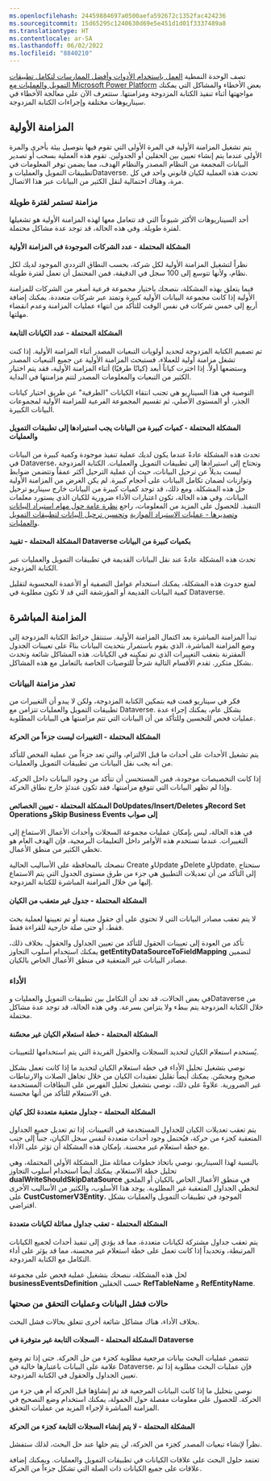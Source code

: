 ```yaml
---
ms.openlocfilehash: 24459884697a0500aefa592672c1352fac424236
ms.sourcegitcommit: 15d65295c1240630d69e5e451d1d01f3337489a8
ms.translationtype: HT
ms.contentlocale: ar-SA
ms.lasthandoff: 06/02/2022
ms.locfileid: "8840210"
---
```

تصف الوحدة النمطية [العمل باستخدام الأدوات وأفضل الممارسات لتكامل تطبيقات التمويل والعمليات مع Microsoft Power Platform](/learn/modules/tools-finance-operations-power-platform/?azure-portal=true) بعض الأخطاء والمشاكل التي يمكنك مواجهتها أثناء تنفيذ الكتابة المزدوجة ومزامنتها. ستتعرف الآن على معالجة الأخطاء في سيناريوهات مختلفة وإجراءات الكتابة المزدوجة. 

## <a name="initial-synchronization"></a>المزامنة الأولية
يتم تشغيل المزامنة الأولية في المرة الأولى التي تقوم فيها بتوصيل بيئة بأخرى والمرة الأولى عندما يتم إنشاء تعيين بين الحقلين أو الجدولين. تقوم هذه العملية بسحب أو تصدير البيانات المجمعة من النظام المصدر والنظام الهدف، مما يضمن توفر المعلومات في تطبيقات التمويل والعمليات وDataverse. تحدث هذه العملية لكيان قانوني واحد في كل مرة، وهناك احتمالية لنقل الكثير من البيانات عبر هذا الاتصال. 

### <a name="long-running-synchronization"></a>مزامنة تستمر لفترة طويلة
أحد السيناريوهات الأكثر شيوعاً التي قد تتعامل معها لهذه المزامنة الأولية هو تشغيلها لفترة طويلة. وفي هذه الحالة، قد توجد عدة مشاكل محتملة. 

#### <a name="potential-issue---the-number-of-companies-present-in-the-initial-sync"></a>المشكلة المحتملة - عدد الشركات الموجودة في المزامنة الأولية
نظراً لتشغيل المزامنة الأولية لكل شركة، بحسب النطاق الترددي الموجود لديك لكل نظام، ولأنها تتوسع إلى 100 سجل في الدقيقة، فمن المحتمل أن تعمل لفترة طويلة. 

فيما يتعلق بهذه المشكلة، ننصحك باختيار مجموعة فرعية أصغر من الشركات للمزامنة الأولية إذا كانت مجموعة البيانات الأولية كبيرة وتمتد عبر شركات متعددة. يمكنك إضافة أربع إلى خمس شركات في نفس الوقت للتأكد من انتهاء عمليات المزامنة وعدم انقضاء مهلتها.

#### <a name="potential-issue---the-number-of-dependent-entities"></a>المشكلة المحتملة - عدد الكيانات التابعة 
تم تصميم الكتابة المزدوجة لتحديد أولويات التبعيات المصدر أثناء المزامنة الأولية. إذا كنت تشغل مزامنة أولية للعملاء، فستبحث المزامنة الأولية عن جميع التبعيات المصدر وستضعها أولاً. إذا اخترت كياناً أبعد (كيانًا طرفيًا) أثناء المزامنة الأولية، فقد يتم اختيار الكثير من التبعيات والمعلومات المصدر لتتم مزامنتها في البداية. 

التوصية في هذا السيناريو هي تجنب انتقاء الكيانات "الطرفية" عن طريق اختيار كيانات الجذر، أو المستوى الأصلي، ثم تقسيم المجموعة الفرعية للمزامنة الأولية لمجموعات البيانات الكبيرة. 

#### <a name="potential-issue---large-volumes-of-data-to-import-for-finance-and-operations-apps"></a>المشكلة المحتملة - كميات كبيرة من البيانات يجب استيرادها إلى تطبيقات التمويل والعمليات
تحدث هذه المشكلة عادةً عندما يكون لديك عملية تنفيذ موجودة وكمية كبيرة من البيانات في Dataverse، وتحتاج إلى استيرادها إلى تطبيقات التمويل والعمليات. الكتابة المزدوجة ليست بديلاً عن ترحيل البيانات، حيث أن عملية الترحيل أكثر عمقاً وتتضمن ضوابط وتوازنات لضمان تكامل البيانات على أحجام كبيرة. لم يكن الغرض من المزامنة الأولية حل هذه المشكلة. ومع ذلك، قد توجد كميات كبيرة من البيانات خارج سيناريو ترحيل البيانات. وفي هذه الحالة، تكون اعتبارات الأداء ضرورية للكيان الذي يستورد معلمات التنفيذ. للحصول على المزيد من المعلومات، راجع [نظرة عامة حول مهام استيراد البيانات وتصديرها‬ - عمليات الاستيراد الموازية](/dynamics365/fin-ops-core/dev-itpro/data-entities/data-import-export-job#parallel-imports/?azure-portal=true) و[تحسين ترحيل البيانات لتطبيقات التمويل والعمليات](/dynamics365/fin-ops-core/dev-itpro/sysadmin/optimize-data-migration/?azure-portal=true).

#### <a name="potential-issue---dataverse-throttling-with-large-volumes-of-data"></a>المشكلة المحتملة - تقييد Dataverse بكميات كبيرة من البيانات
تحدث هذه المشكلة عادةً عند نقل البيانات القديمة في تطبيقات التمويل والعمليات عبر الكتابة المزدوجة.

لمنع حدوث هذه المشكلة، يمكنك استخدام عوامل التصفية أو الأعمدة المحسوبة لتقليل كمية البيانات القديمة أو المؤرشفة التي قد لا تكون مطلوبة في Dataverse. 

## <a name="live-sync"></a>المزامنة المباشرة
تبدأ المزامنة المباشرة بعد اكتمال المزامنة الأولية. ستنتقل خرائط الكتابة المزدوجة إلى وضع المزامنة المباشرة، الذي يقوم باستمرار بتحديث البيانات بناءً على تعيينات الجدول المقترنة بتعقب التغييرات الذي تم تمكينه في الكيانات. هذه المشاكل شائعة وتحدث بشكل متكرر. تقدم الأقسام التالية شرحاً للتوصيات الخاصة بالتعامل مع هذه المشاكل. 

### <a name="unable-to-sync-data"></a>تعذر مزامنة البيانات
فكر في سيناريو قمت فيه بتمكين الكتابة المزدوجة، ولكن لا يبدو أن التغييرات من تطبيقات التمويل والعمليات تتزامن مع Dataverse. بشكل عام، يمكنك إجراء عدة عمليات فحص للتحسين وللتأكد من أن البيانات التي تتم مزامنتها هي البيانات المطلوبة. 

#### <a name="potential-issue---changes-arent-part-of-the-transaction"></a>المشكلة المحتملة - التغييرات ليست جزءاً من الحركة
يتم تشغيل الأحداث على أحداث ما قبل الالتزام، والتي تعد جزءاً من عملية الفحص للتأكد من أنه يجب نقل البيانات من تطبيقات التمويل والعمليات. 

إذا كانت التخصيصات موجودة، فمن المستحسن أن تتأكد من وجود البيانات داخل الحركة. وإذا لم تظهر البيانات التي تتوقع مزامنتها، فقد تكون عندئذٍ خارج نطاق الحركة. 

#### <a name="potential-issue--the-doupdatesinsertdeletes-record-set-operations-and-skip-business-events-properties-are-set-to-true"></a>المشكلة المحتملة - تعيين الخصائص DoUpdates/Insert/Deletes وRecord Set Operations وSkip Business Events إلى صواب 
في هذه الحالة، ليس بإمكان عمليات مجموعة السجلات وأحداث الأعمال الاستماع إلى التغييرات. عندما تستخدم هذه الأوامر داخل التعليمات البرمجية، فإن الهدف العام هو تخطي الكثير من منطق الأعمال. 

ننصحك بالمحافظة على الأساليب الحالية Create وUpdate وDelete وUpdate. ستحتاج إلى التأكد من أن تعديلات التطبيق هي جزء من طرق مستوى الجدول التي يتم الاستماع إليها من خلال المزامنة المباشرة للكتابة المزدوجة.

#### <a name="potential-issue---untracked-table-from-the-entity"></a>المشكلة المحتملة - جدول غير متعقب من الكيان
لا يتم تعقب مصادر البيانات التي لا تحتوي على أي حقول معينة أو تم تعيينها لعملية بحث فقط، أو حتى صلة خارجية للقراءة فقط. 

تأكد من العودة إلى تعيينات الحقول للتأكد من تعيين الجداول والحقول. بخلاف ذلك، يمكنك استخدام أسلوب التجاوز **getEntityDataSourceToFieldMapping** لتضمين مصادر البيانات غير المتعقبة في منطق الأعمال الخاص بالكيان. 
### <a name="performance"></a>الأداء 
في بعض الحالات، قد تجد أن التكامل بين تطبيقات التمويل والعمليات وDataverse من خلال الكتابة المزدوجة يتم ببطء ولا يتزامن بسرعة. وفي هذه الحالة، قد توجد عدة مشاكل محتملة.

#### <a name="potential-issue---the-entity-query-plan-is-unoptimized"></a>المشكلة المحتملة - خطة استعلام الكيان غير محسّنة
يُستخدم استعلام الكيان لتحديد السجلات والحقول الفريدة التي يتم استخدامها للتعيينات. 

نوصي بتشغيل تحليل الأداء في خطة استعلام الكيان لتحديد ما إذا كانت تعمل بشكل صحيح ومحسّن. يمكنك أيضاً تقليل تعقيدات الكيان من خلال تجاهل الصلات والارتباطات غير الضرورية. علاوةً على ذلك، نوصي بتشغيل تحليل الفهرس على النطاقات المستخدمة في الاستعلام للتأكد من أنها محسنة. 

#### <a name="potential-issue---multiple-tracked-tables-for-each-entity"></a>المشكلة المحتملة - جداول متعقبة متعددة لكل كيان
يتم تعقب تعديلات الكيان للجداول المستخدمة في التعيينات. إذا تم تعديل جميع الجداول المتعقبة كجزء من حركة، فيُحتمل وجود أحداث متعددة لنفس سجل الكيان، جنباً إلى جنب مع خطة استعلام غير محسنة. بإمكان هذه المشكلة أن تؤثر على الأداء.

بالنسبة لهذا السيناريو، نوصي باتخاذ خطوات مماثلة مثل المشكلة الأولى المحتملة، وهي تحليل خطة الاستعلام. يمكنك أيضاً استخدام أسلوب التجاوز **dualWriteShouldSkipDataSource** في منطق الأعمال الخاص بالكيان أو الملحق لتخطي الجداول المتعقبة غير المطلوبة. يوجد هذا الأسلوب، والكثير من الأساليب الأخرى على **CustCustomerV3Entity**، الموجود في تطبيقات التمويل والعمليات بشكل افتراضي. 

#### <a name="potential-issue---similar-tables-are-tracked-for-multiple-entities"></a>المشكلة المحتملة - تعقب جداول مماثلة لكيانات متعددة
يتم تعقب جداول مشتركة لكيانات متعددة، مما قد يؤدي إلى تنفيذ أحداث لجميع الكيانات المرتبطة، وتحديداً إذا كانت تعمل على خطة استعلام غير محسنة، مما قد يؤثر على أداء التكامل مع الكتابة المزدوجة. 

لحل هذه المشكلة، ننصحك بتشغيل عملية فحص على مجموعة **businessEventsDefinition** حسب الحقلين **RefTableName** و **RefEntityName**. 

### <a name="data-failures-and-validations"></a>حالات فشل البيانات وعمليات التحقق من صحتها
بخلاف الأداء، هناك مشاكل شائعة أخرى تتعلق بحالات فشل البحث. 

#### <a name="potential-issue---dependent-records-arent-available-in-dataverse"></a>المشكلة المحتملة - السجلات التابعة غير متوفرة في Dataverse
تتضمن عمليات البحث بيانات مرجعية مطلوبة كجزء من حل الحركة. حتى إذا تم وضع علامة على البيانات باعتبارها خالية في Dataverse، فإن عمليات البحث مطلوبة إذا تم تعيين الجداول والحقول في الكتابة المزدوجة.

نوصي بتحليل ما إذا كانت البيانات المرجعية قد تم إنشاؤها قبل الحركة أم هي جزء من الحركة. للحصول على معلومات مفصلة حول الحمولة، يمكنك استخدام وضع التصحيح في المزامنة المباشرة لإجراء المزيد من عمليات التحقق. 

#### <a name="potential-issue---dependent-records-arent-created-as-part-of-the-transaction"></a>المشكلة المحتملة - لا يتم إنشاء السجلات التابعة كجزء من الحركة
نظراً لإنشاء تبعيات المصدر كجزء من الحركة، لن يتم حلها عند حل البحث، لذلك ستفشل. 

تعتمد حلول البحث على علاقات الكيانات في تطبيقات التمويل والعمليات. ويمكنك إضافة علاقات على جميع الكيانات ذات الصلة التي تشكل جزءاً من الحركة. 
